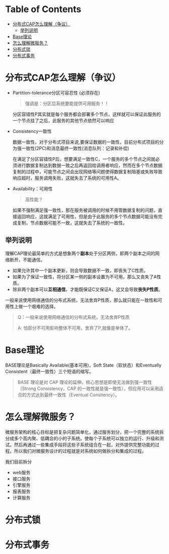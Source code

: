 # Table of Contents

* [分布式CAP怎么理解（争议）](#分布式cap怎么理解争议)
  * [举列说明](#举列说明)
* [Base理论](#base理论)
* [怎么理解微服务？](#怎么理解微服务)
* [分布式锁](#分布式锁)
* [分布式事务](#分布式事务)


# 分布式CAP怎么理解（争议）


+ Partition-tolerance分区可容忍性 (必须存在)

   > 强调是：分区后系统要能提供可用服务！！
   
   分区容错性P其实就是每个服务都会部署多个节点，这样就可以保证此服务的一个节点挂了之后，此服务的其他节点依然可以响应 
   
+ Consistency一致性

  数据一致性，对于分布式项目来说,要保证数据的一致性，目前分布式项目的分为强一致性(2PC)和消息最终一致性(消息队列：记录和补偿)

  

   在满足了分区容错性P后，想要满足一致性C，一个服务的多个节点之间就必须进行数据复制达到数据一致之后再返回给调用者响应，然而在多个节点数据复制的过程中，可能节点之间会出现网络等问题使得数据复制阻塞或失败导致响应超时，服务调用失败，这就失去了系统的可用性A。 

  

+ Availability：可用性

   > 高性能？
   
   如果不强制满足强一致性，那在服务被调用的时候不用管数据复制的问题，直接返回响应，这就满足了可用性，但是由于此服务的多个节点数据可能没有完成复制，节点数据可能不一致，这就失去了系统的一致性。 



## 举列说明



理解CAP理论最简单的方式是想象两个**副本**处于分区两侧，即两个副本之间的网络断开，不能通信。

- 如果允许其中一个副本更新，则会导致数据不一致，即丧失了C性质。
- 如果为了保证一致性，将分区某一侧的副本设置为不可用，那么又丧失了A性质。
- 除非两个副本可以**互相通信**，才能既保证C又保证A，这又会导致**丧失P性质**。

一般来说使用网络通信的分布式系统，无法舍弃P性质，那么就只能在一致性和可用性上做一个艰难的选择。

> Q：一般来说使用网络通信的分布式系统，无法舍弃P性质
>
> A: 怕部分不可用影响整体不可用，舍弃了P,就像是单体了。






# Base理论

BASE理论是Basically Available(基本可用)，Soft State（软状态）和Eventually Consistent（最终一致性）三个短语的缩写。

> BASE 理论是对 CAP 理论的延伸，核心思想是即使无法做到强一致性（Strong Consistency，CAP 的一致性就是强一致性），但应用可以采用适合的方式达到最终一致性（Eventual Consitency）。



# 怎么理解微服务？

 微服务架构的核心目标是把复杂问题简单化，通过服务划分，把一个完整的系统拆分成多个高内聚、低耦合的小的子系统。使每个子系统可以独立的运行、升级和测试。然后再通过一些集成手段将这些子系统组合在一起，对外提供完整功能的过程。所以我们对微服务设计的过程就是对系统如何做拆分和集成的过程。 



我们目前拆分

+ web服务
+ 接口服务
+ 引擎服务
+ 报表服务
+ 计算服务





# 分布式锁



# 分布式事务

